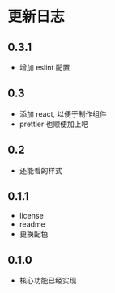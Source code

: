 # 更新日志

## 0.3.1

- 增加 eslint 配置

## 0.3

- 添加 react, 以便于制作组件
- prettier 也顺便加上吧

## 0.2

- 还能看的样式

## 0.1.1

- license
- readme
- 更换配色

## 0.1.0

- 核心功能已经实现
